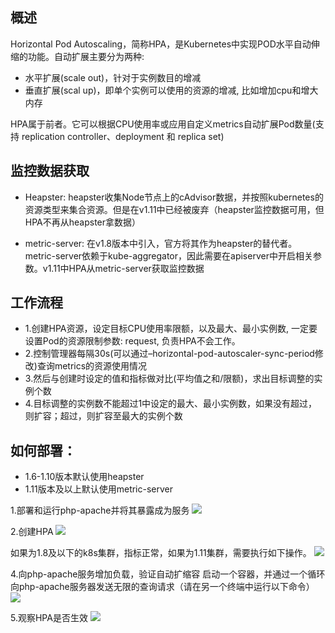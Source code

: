 ## 概述

Horizontal Pod Autoscaling，简称HPA，是Kubernetes中实现POD水平自动伸缩的功能。自动扩展主要分为两种:

* 水平扩展(scale out)，针对于实例数目的增减
* 垂直扩展(scal up)，即单个实例可以使用的资源的增减, 比如增加cpu和增大内存 

HPA属于前者。它可以根据CPU使用率或应用自定义metrics自动扩展Pod数量(支持 replication controller、deployment 和 replica set)

## 监控数据获取

* Heapster: heapster收集Node节点上的cAdvisor数据，并按照kubernetes的资源类型来集合资源。但是在v1.11中已经被废弃（heapster监控数据可用，但HPA不再从heapster拿数据）

* metric-server: 在v1.8版本中引入，官方将其作为heapster的替代者。metric-server依赖于kube-aggregator，因此需要在apiserver中开启相关参数。v1.11中HPA从metric-server获取监控数据

## 工作流程

* 1.创建HPA资源，设定目标CPU使用率限额，以及最大、最小实例数, 一定要设置Pod的资源限制参数: request, 负责HPA不会工作。
* 2.控制管理器每隔30s(可以通过–horizontal-pod-autoscaler-sync-period修改)查询metrics的资源使用情况
* 3.然后与创建时设定的值和指标做对比(平均值之和/限额)，求出目标调整的实例个数
* 4.目标调整的实例数不能超过1中设定的最大、最小实例数，如果没有超过，则扩容；超过，则扩容至最大的实例个数

## 如何部署：

* 1.6-1.10版本默认使用heapster
* 1.11版本及以上默认使用metric-server

1.部署和运行php-apache并将其暴露成为服务
![](http://www.xuyasong.com/wp-content/uploads/2019/01/4115bcf5b70e874b486c96a8743fa45a.png)

2.创建HPA
![](http://www.xuyasong.com/wp-content/uploads/2019/01/69ebc98a51677feeb8276ff524635a38.png)

如果为1.8及以下的k8s集群，指标正常，如果为1.11集群，需要执行如下操作。
![](http://www.xuyasong.com/wp-content/uploads/2019/01/f34cb8184245e0ad4ece9b0ed1fe36bc.png)

4.向php-apache服务增加负载，验证自动扩缩容
 启动一个容器，并通过一个循环向php-apache服务器发送无限的查询请求（请在另一个终端中运行以下命令）
![](http://www.xuyasong.com/wp-content/uploads/2019/01/433ed01fba6be0167ba9fe4155abd9db.png)

5.观察HPA是否生效
![](http://www.xuyasong.com/wp-content/uploads/2019/01/520c5b9289764dc539ee6fd9a7b23e85.png)
